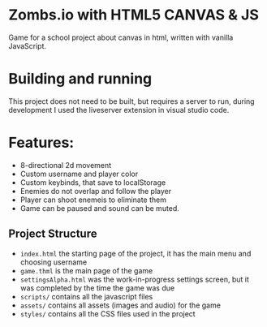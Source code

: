 # Zombs.io with HTML5 CANVAS & JS
Game for a school project about canvas in html, written with vanilla JavaScript.

# Building and running
This project does not need to be built, but requires a server to run, during development I used the liveserver extension in visual studio code.

# Features:
- 8-directional 2d movement
- Custom username and player color
- Custom keybinds, that save to localStorage
- Enemies do not overlap and follow the player
- Player can shoot enemeis to eliminate them
- Game can be paused and sound can be muted.

## Project Structure
- `index.html` the starting page of the project, it has the main menu and choosing username
- `game.thml` is the main page of the game
- `settingsAlpha.html` was the work-in-progress settings screen, but it was completed by the time the game was due
- `scripts/` contains all the javascript files
- `assets/` contains all assets (images and audio) for the game
- `styles/` contains all the CSS files used in the project


